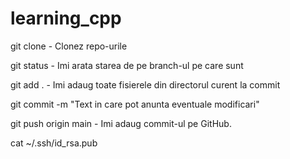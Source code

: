 # learning_cpp
git clone - Clonez repo-urile

git status - Imi arata starea de pe branch-ul pe care sunt

git add . - Imi adaug toate fisierele din directorul curent la commit

git commit -m "Text in care pot anunta eventuale modificari"

git push origin main - Imi adaug commit-ul pe GitHub.

cat ~/.ssh/id_rsa.pub